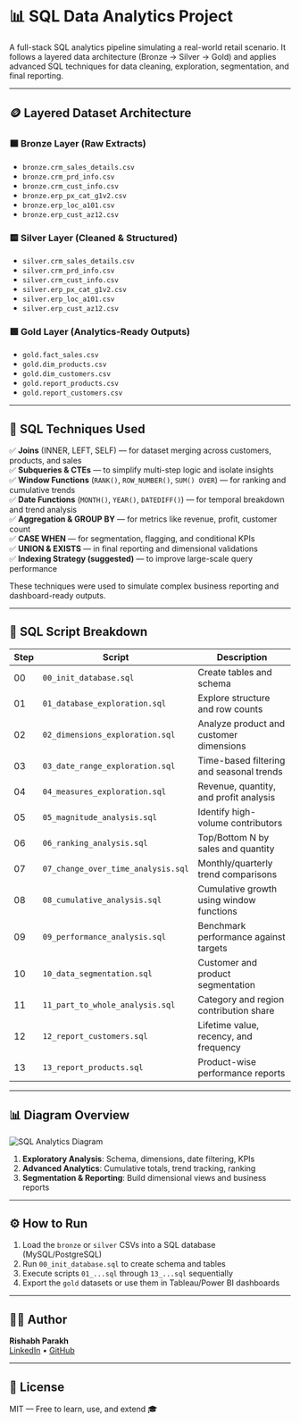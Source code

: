 # 📊 SQL Data Analytics Project

A full-stack SQL analytics pipeline simulating a real-world retail scenario. It follows a layered data architecture (Bronze → Silver → Gold) and applies advanced SQL techniques for data cleaning, exploration, segmentation, and final reporting.

---

## 🪙 Layered Dataset Architecture

### 🟫 Bronze Layer (Raw Extracts)
- `bronze.crm_sales_details.csv`  
- `bronze.crm_prd_info.csv`  
- `bronze.crm_cust_info.csv`  
- `bronze.erp_px_cat_g1v2.csv`  
- `bronze.erp_loc_a101.csv`  
- `bronze.erp_cust_az12.csv`

### 🟨 Silver Layer (Cleaned & Structured)
- `silver.crm_sales_details.csv`  
- `silver.crm_prd_info.csv`  
- `silver.crm_cust_info.csv`  
- `silver.erp_px_cat_g1v2.csv`  
- `silver.erp_loc_a101.csv`  
- `silver.erp_cust_az12.csv`

### 🟩 Gold Layer (Analytics-Ready Outputs)
- `gold.fact_sales.csv`  
- `gold.dim_products.csv`  
- `gold.dim_customers.csv`  
- `gold.report_products.csv`  
- `gold.report_customers.csv`

---

## 🧠 SQL Techniques Used

✅ **Joins** (INNER, LEFT, SELF) — for dataset merging across customers, products, and sales  
✅ **Subqueries & CTEs** — to simplify multi-step logic and isolate insights  
✅ **Window Functions** (`RANK()`, `ROW_NUMBER()`, `SUM() OVER`) — for ranking and cumulative trends  
✅ **Date Functions** (`MONTH()`, `YEAR()`, `DATEDIFF()`) — for temporal breakdown and trend analysis  
✅ **Aggregation & GROUP BY** — for metrics like revenue, profit, customer count  
✅ **CASE WHEN** — for segmentation, flagging, and conditional KPIs  
✅ **UNION & EXISTS** — in final reporting and dimensional validations  
✅ **Indexing Strategy (suggested)** — to improve large-scale query performance

These techniques were used to simulate complex business reporting and dashboard-ready outputs.

---

## 📜 SQL Script Breakdown

| Step | Script                                | Description |
|------|----------------------------------------|-------------|
| 00   | `00_init_database.sql`                 | Create tables and schema |
| 01   | `01_database_exploration.sql`          | Explore structure and row counts |
| 02   | `02_dimensions_exploration.sql`        | Analyze product and customer dimensions |
| 03   | `03_date_range_exploration.sql`        | Time-based filtering and seasonal trends |
| 04   | `04_measures_exploration.sql`          | Revenue, quantity, and profit analysis |
| 05   | `05_magnitude_analysis.sql`            | Identify high-volume contributors |
| 06   | `06_ranking_analysis.sql`              | Top/Bottom N by sales and quantity |
| 07   | `07_change_over_time_analysis.sql`     | Monthly/quarterly trend comparisons |
| 08   | `08_cumulative_analysis.sql`           | Cumulative growth using window functions |
| 09   | `09_performance_analysis.sql`          | Benchmark performance against targets |
| 10   | `10_data_segmentation.sql`             | Customer and product segmentation |
| 11   | `11_part_to_whole_analysis.sql`        | Category and region contribution share |
| 12   | `12_report_customers.sql`              | Lifetime value, recency, and frequency |
| 13   | `13_report_products.sql`               | Product-wise performance reports |

---

## 📊 Diagram Overview

![SQL Analytics Diagram](./SQL%20Data%20Analytics.png)

1. **Exploratory Analysis**: Schema, dimensions, date filtering, KPIs  
2. **Advanced Analytics**: Cumulative totals, trend tracking, ranking  
3. **Segmentation & Reporting**: Build dimensional views and business reports

---

## ⚙️ How to Run

1. Load the `bronze` or `silver` CSVs into a SQL database (MySQL/PostgreSQL)
2. Run `00_init_database.sql` to create schema and tables
3. Execute scripts `01_...sql` through `13_...sql` sequentially
4. Export the `gold` datasets or use them in Tableau/Power BI dashboards

---

## 🧑‍💻 Author

**Rishabh Parakh**  
[LinkedIn](http://www.linkedin.com/in/rishabh-parakh-4465031a0) • [GitHub](https://github.com/RishabhParakh)

---

## 📄 License

MIT — Free to learn, use, and extend 🎓
